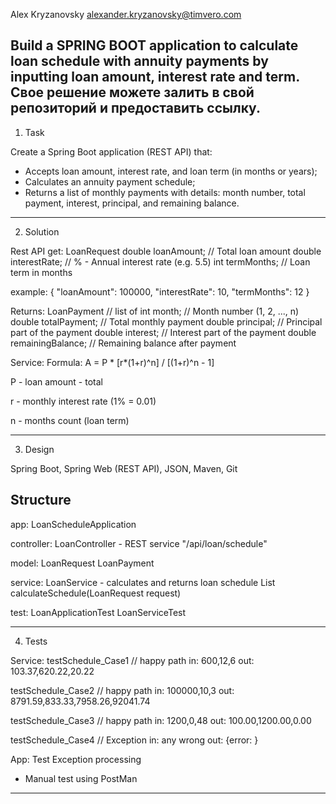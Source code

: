 Alex Kryzanovsky <alexander.kryzanovsky@timvero.com>

Build a SPRING BOOT application to calculate loan schedule with annuity payments by inputting loan amount, interest rate and term.
Свое решение можете залить в свой репозиторий и предоставить ссылку.
------------------------------------------------------------------------
1. Task 

Create a Spring Boot application (REST API) that:
- Accepts loan amount, interest rate, and loan term (in months or years);
- Calculates an annuity payment schedule;
- Returns a list of monthly payments with details: month number, total payment, interest, principal, and remaining balance.
-----------------------------------------------------------------------
2. Solution

Rest API get:
LoanRequest 
double loanAmount; // Total loan amount
double interestRate; // % - Annual interest rate (e.g. 5.5)
int termMonths; // Loan term in months

example:
{
  "loanAmount": 100000,
  "interestRate": 10,
  "termMonths": 12
}

Returns:
LoanPayment // list of
int month; // Month number (1, 2, ..., n)
double totalPayment; // Total monthly payment
double principal; // Principal part of the payment
double interest; // Interest part of the payment
double remainingBalance; // Remaining balance after payment

Service: Formula:
A = P * [r*(1+r)^n] / [(1+r)^n - 1]

P - loan amount - total

r - monthly interest rate (1% = 0.01)

n - months count (loan term)

-----------------------------------------------------------------------
3. Design

Spring Boot, Spring Web (REST API), JSON, Maven, Git

Structure
----------------------------
app:
LoanScheduleApplication

controller:
LoanController - REST service "/api/loan/schedule"

model:
LoanRequest
LoanPayment

service:
LoanService - calculates and returns loan schedule
List<LoanPayment> calculateSchedule(LoanRequest request)

test:
LoanApplicationTest
LoanServiceTest 

--------------------------------------------------------

4. Tests

Service:
testSchedule_Case1 // happy path 
in: 600,12,6
out: 103.37,620.22,20.22

testSchedule_Case2 // happy path 
in: 100000,10,3
out: 8791.59,833.33,7958.26,92041.74

testSchedule_Case3 // happy path 
in: 1200,0,48
out: 100.00,1200.00,0.00

testSchedule_Case4 // Exception 
in: any wrong
out: {error: <error description>}

App: Test Exception processing
+ Manual test using PostMan
--------------------------------------------------------
